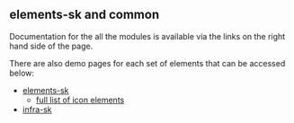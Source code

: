 <h2>elements-sk and common</h2>

Documentation for the all the modules is available via the links
on the right hand side of the page.

There are also demo pages for each set of elements that can
be accessed below:

  * [elements-sk](/elements-sk/)
      * [full list of icon elements](/elements-sk/icon-sk.html)
  * [infra-sk](/infra-sk/)


